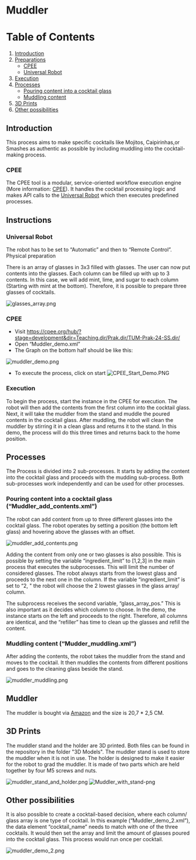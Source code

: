# Muddler

# Table of Contents

1. [Introduction](#introduction)
2. [Preparations](#preparations)
   - [CPEE](#cpee)
   - [Universal Robot](#universal-robot)
3. [Execution](#execution)
4. [Processes](#processes)
   - [Pouring content into a cocktail glass](#pouring-content-into-a-cocktail-glass-muddler_add_contentsxml)
   - [Muddling content](#muddling-content-mudder_muddlingxml)
5. [3D Prints](#3d-prints)
6. [Other possibilities](#other-possibilities)


## Introduction

This process aims to make specific cocktails like Mojitos, Caipirinhas,or Smashes as authentic as possible by including muddling into the cocktail-making process.

### CPEE 
The CPEE tool is a modular, service-oriented workflow execution engine (More information: [CPEE](https://cpee.org/)). It handles the cocktail processing logic and makes API calls to the [Universal Robot](https://www.universal-robots.com/de/) which then executes predefined processes.

## Instructions

### Universal Robot

The robot has to be set to “Automatic” and then to “Remote Control”.
Physical preparation

There is an array of glasses in 3x3 filled with glasses. The user can now put contents into the glasses. Each column can be filled up with up to 3 contents. In this case, we will add mint, lime, and sugar to each column (Starting with mint at the bottom). Therefore, it is possible to prepare three glasses of cocktails.

![glasses_array.png](resources/glasses_array.png)

### CPEE

* Visit https://cpee.org/hub/?stage=development&dir=Teaching.dir/Prak.dir/TUM-Prak-24-SS.dir/
* Open “Muddler_demo.xml”
* The Graph on the bottom half should be like this:
  
![muddler_demo.png](resources/muddler_demo.png)
* To execute the process, click on start
![CPEE_Start_Demo.PNG](resources/CPEE_Start_Demo.PNG)

### Execution

To begin the process, start the instance in the CPEE for execution. The robot will then add the contents from the first column into the cocktail glass. Next, it will take the muddler from the stand and muddle the poured contents in the cocktail glass. After muddling, the robot will clean the muddler by stirring it in a clean glass and returns it to the stand. In this demo, the process will do this three times and returns back to the home position.

## Processes

The Process is divided into 2 sub-processes. It starts by adding the content into the cocktail glass and proceeds with the mudding sub-process. Both sub-processes work independently and can be used for other processes.

### Pouring content into a cocktail glass (“Muddler_add_contents.xml”)

The robot can add content from up to three different glasses into the cocktail glass. The robot operates by setting a position (the bottom left glass) and hovering above the glasses with an offset.

![muddler_add_contents.png](resources/muddler_add_contents.png)


Adding the content from only one or two glasses is also possible. This is possible by setting the variable “ingredient_limit” to [1,2,3] in the main process that executes the subprocesses. This will limit the number of considered glasses. The robot always starts from the lowest glass and proceeds to the next one in the column. If the variable “ingredient_limit” is set to “2, " the robot will choose the 2 lowest glasses in the glass array/ column.

The subprocess receives the second variable, “glass_array_pos.” This is also important as it decides which column to choose. In the demo, the instance starts on the left and proceeds to the right. Therefore, all columns are identical, and the “refiller” has time to clean up the glasses and refill the content.


### Muddling content (“Mudder_muddling.xml”)

After adding the contents, the robot takes the muddler from the stand and moves to the cocktail. It then muddles the contents from different positions and goes to the cleaning glass beside the stand.

![muddler_muddling.png](resources/muddler_muddling.png)

## Muddler

The muddler is bought via [Amazon](https://amzn.eu/d/gs9YuMl) and the size is 20,7 * 2,5 CM.

## 3D Prints

The muddler stand and the holder are 3D printed. Both files can be found in the repository in the folder "3D Models". The muddler stand is used to store the muddler when it is not in use.
The holder is designed to make it easier for the robot to grad the muddler. It is made of two parts which are held together by four M5 screws and nuts.

![muddler_stand_and_holder.png](resources/muddler_stand_and_holder.png)
![Muddler_with_stand-png](resources/Muddler_with_stand.jpg)

## Other possibilities

It is also possible to create a cocktail-based decision, where each column/ glass array is one type of cocktail. In this example (“Muddler_demo_2.xml”), the data element “cocktail_name” needs to match with one of the three cocktails. It would then set the array and limit the amount of glasses poured into the cocktail glass. This process would run once per cocktail.

![muddler_demo_2.png](resources/muddler_demo_2.png)















